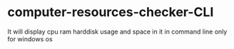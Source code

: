 # computer-resources-checker-CLI
It will display cpu ram harddisk usage and space in it in command line only for windows os
